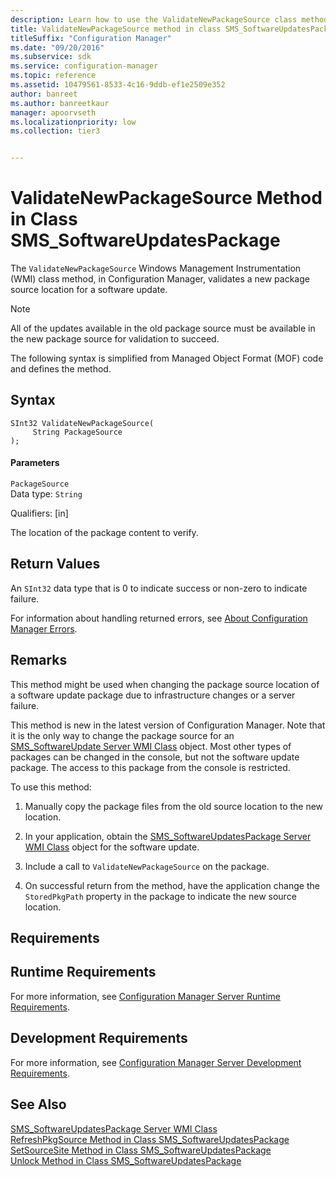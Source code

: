 ```yaml
---
description: Learn how to use the ValidateNewPackageSource class method to validate a new package source location for a software update.
title: ValidateNewPackageSource method in class SMS_SoftwareUpdatesPackage
titleSuffix: "Configuration Manager"
ms.date: "09/20/2016"
ms.subservice: sdk
ms.service: configuration-manager
ms.topic: reference
ms.assetid: 10479561-8533-4c16-9ddb-ef1e2509e352
author: banreet
ms.author: banreetkaur
manager: apoorvseth
ms.localizationpriority: low
ms.collection: tier3


---
```

# ValidateNewPackageSource Method in Class SMS_SoftwareUpdatesPackage
The `ValidateNewPackageSource` Windows Management Instrumentation (WMI) class method, in Configuration Manager, validates a new package source location for a software update.  

> [!NOTE]
>  All of the updates available in the old package source must be available in the new package source for validation to succeed.  

 The following syntax is simplified from Managed Object Format (MOF) code and defines the method.  

## Syntax  

```  
SInt32 ValidateNewPackageSource(  
     String PackageSource  
);  
```  

#### Parameters  
 `PackageSource`  
 Data type: `String`  

 Qualifiers: [in]  

 The location of the package content to verify.  

## Return Values  
 An `SInt32` data type that is 0 to indicate success or non-zero to indicate failure.  

 For information about handling returned errors, see [About Configuration Manager Errors](../../../develop/core/understand/about-configuration-manager-errors.md).  

## Remarks  
 This method might be used when changing the package source location of a software update package due to infrastructure changes or a server failure.  

 This method is new in the latest version of Configuration Manager. Note that it is the only way to change the package source for an [SMS_SoftwareUpdate Server WMI Class](../../../develop/reference/sum/sms_softwareupdate-server-wmi-class.md) object. Most other types of packages can be changed in the console, but not the software update package. The access to this package from the console is restricted.  

 To use this method:  

1.  Manually copy the package files from the old source location to the new location.  

2.  In your application, obtain the [SMS_SoftwareUpdatesPackage Server WMI Class](../../../develop/reference/sum/sms_softwareupdatespackage-server-wmi-class.md) object for the software update.  

3.  Include a call to `ValidateNewPackageSource` on the package.  

4.  On successful return from the method, have the application change the `StoredPkgPath` property in the package to indicate the new source location.  

## Requirements  

## Runtime Requirements  
 For more information, see [Configuration Manager Server Runtime Requirements](../../../develop/core/reqs/server-runtime-requirements.md).  

## Development Requirements  
 For more information, see [Configuration Manager Server Development Requirements](../../../develop/core/reqs/server-development-requirements.md).  

## See Also  
 [SMS_SoftwareUpdatesPackage Server WMI Class](../../../develop/reference/sum/sms_softwareupdatespackage-server-wmi-class.md)   
 [RefreshPkgSource Method in Class SMS_SoftwareUpdatesPackage](../../../develop/reference/sum/refreshpkgsource-method-in-class-sms_softwareupdatespackage.md)   
 [SetSourceSite Method in Class SMS_SoftwareUpdatesPackage](../../../develop/reference/sum/setsourcesite-method-in-class-sms_softwareupdatespackage.md)   
 [Unlock Method in Class SMS_SoftwareUpdatesPackage](../../../develop/reference/sum/unlock-method-in-class-sms_softwareupdatespackage.md)
